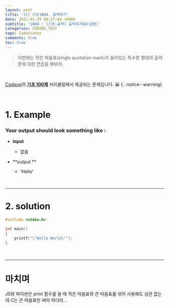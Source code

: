```yaml
---
layout: post
title: '[C] 기초1004. 출력하기'
date: 2021-01-29 08:27:44 +0900
subtitle: '1004 : [기초-출력] 출력하기04(설명)'
categories: CODING_TEST
tags: Codestates
comments: true
toc: true
---
```


> 이번에는 작은 따옴표(single quotation mark)가 들어있는 특수한 형태의 출력문에 대한 연습을 해보자.

<br>

[Codeup](https://codeup.kr/index.php)의 **[기초 100제](https://codeup.kr/problemsetsol.php?psid=23)** 커리큘럼에서 제공되는 문제입니다. 😀 
{: .notice--warning}

<br>

# 1. Example

### Your output should look something like :

- **input**

  -  없음

- **output ** 
  - 'Hello'


<br>

***

# 2. solution

```c
#include <stdio.h>

int main()
{
    printf("\"Hello World\"");
}
```

<br>

***

# 마치며

JS와 파이썬은 print 함수를 쓸 때 작은 따옴표와 큰 따옴표를 섞어 사용해도 상관 없는데 C는 큰 따옴표만 써야 하더라... 